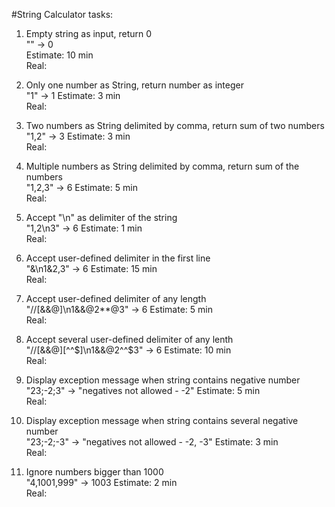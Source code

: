 #String Calculator tasks:

1. Empty string as input, return 0  
"" -> 0  
Estimate: 10 min  
Real:  

2. Only one number as String, return number as integer  
"1" -> 1 
Estimate: 3 min  
Real:  

2. Two numbers as String delimited by comma, return sum of two numbers  
"1,2" -> 3 
Estimate: 3 min  
Real:  

3. Multiple numbers as String delimited by comma, return sum of the numbers  
"1,2,3" -> 6 
Estimate: 5 min  
Real:  

4. Accept "\n" as delimiter of the string  
"1,2\n3" -> 6 
Estimate: 1 min  
Real:  

5. Accept user-defined delimiter in the first line  
"&\n1&2,3" -> 6 
Estimate: 15 min  
Real:  

6. Accept user-defined delimiter of any length  
"//[&&@]\n1&&@2**@3" -> 6 
Estimate: 5 min  
Real:  

7. Accept several user-defined delimiter of any lenth  
"//[&&@][^^$]\n1&&@2^^$3" -> 6 
Estimate: 10 min  
Real:  

8. Display exception message when string contains negative number  
"23;-2;3" -> "negatives not allowed - -2" 
Estimate: 5 min  
Real:  

9. Display exception message when string contains several negative number  
"23;-2;-3" -> "negatives not allowed - -2, -3" 
Estimate: 3 min  
Real:  

10. Ignore numbers bigger than 1000  
"4,1001,999" -> 1003 
Estimate: 2 min  
Real:  

